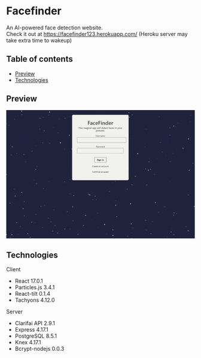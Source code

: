 # Facefinder
An AI-powered face detection website.\
Check it out at https://facefinder123.herokuapp.com/ (Heroku server may take extra time to wakeup)

## Table of contents
* [Preview](#Preview)
* [Technologies](#technologies)

## Preview
![Product Demo](demo.gif)

## Technologies
Client
* React  17.0.1
* Particles.js  3.4.1
* React-tilt  0.1.4
* Tachyons  4.12.0

Server
* Clarifai API  2.9.1
* Express  4.17.1
* PostgreSQL  8.5.1
* Knex  4.17.1
* Bcrypt-nodejs  0.0.3
